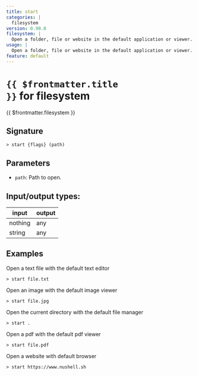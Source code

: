```yaml
---
title: start
categories: |
  filesystem
version: 0.90.0
filesystem: |
  Open a folder, file or website in the default application or viewer.
usage: |
  Open a folder, file or website in the default application or viewer.
feature: default
---
```


<!-- This file is automatically generated. Please edit the command in https://github.com/nushell/nushell instead. -->

# <code>{{ $frontmatter.title }}</code> for filesystem

<div class='command-title'>{{ $frontmatter.filesystem }}</div>

## Signature

`> start {flags} (path)`

## Parameters

- `path`: Path to open.

## Input/output types:

| input   | output |
| ------- | ------ |
| nothing | any    |
| string  | any    |

## Examples

Open a text file with the default text editor

```nu
> start file.txt

```

Open an image with the default image viewer

```nu
> start file.jpg

```

Open the current directory with the default file manager

```nu
> start .

```

Open a pdf with the default pdf viewer

```nu
> start file.pdf

```

Open a website with default browser

```nu
> start https://www.nushell.sh

```
